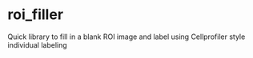 # roi_filler
Quick library to fill in a blank ROI image and label using Cellprofiler style individual labeling
